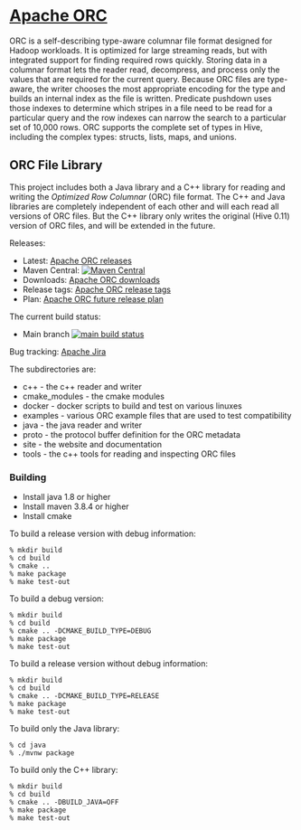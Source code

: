 # [Apache ORC](https://orc.apache.org/)

ORC is a self-describing type-aware columnar file format designed for
Hadoop workloads. It is optimized for large streaming reads, but with
integrated support for finding required rows quickly. Storing data in
a columnar format lets the reader read, decompress, and process only
the values that are required for the current query. Because ORC files
are type-aware, the writer chooses the most appropriate encoding for
the type and builds an internal index as the file is written.
Predicate pushdown uses those indexes to determine which stripes in a
file need to be read for a particular query and the row indexes can
narrow the search to a particular set of 10,000 rows. ORC supports the
complete set of types in Hive, including the complex types: structs,
lists, maps, and unions.

## ORC File Library

This project includes both a Java library and a C++ library for reading and writing the _Optimized Row Columnar_ (ORC) file format. The C++ and Java libraries are completely independent of each other and will each read all versions of ORC files. But the C++ library only writes the original (Hive 0.11) version of ORC files, and will be extended in the future.

Releases:
* Latest: <a href="http://orc.apache.org/releases">Apache ORC releases</a>
* Maven Central: <a href="http://search.maven.org/#search%7Cga%7C1%7Cg%3A%22org.apache.orc%22">![Maven Central](https://maven-badges.herokuapp.com/maven-central/org.apache.orc/orc/badge.svg)</a>
* Downloads: <a href="http://orc.apache.org/downloads">Apache ORC downloads</a>
* Release tags: <a href="https://github.com/apache/orc/releases">Apache ORC release tags</a>
* Plan: <a href="https://github.com/apache/orc/milestones">Apache ORC future release plan</a>

The current build status:
* Main branch <a href="https://github.com/apache/orc/actions/workflows/build_and_test.yml?query=branch%3Amain">
![main build status](https://github.com/apache/orc/actions/workflows/build_and_test.yml/badge.svg?branch=main)</a>

Bug tracking: <a href="http://orc.apache.org/bugs">Apache Jira</a>


The subdirectories are:
* c++ - the c++ reader and writer
* cmake_modules - the cmake modules
* docker - docker scripts to build and test on various linuxes
* examples - various ORC example files that are used to test compatibility
* java - the java reader and writer
* proto - the protocol buffer definition for the ORC metadata
* site - the website and documentation
* tools - the c++ tools for reading and inspecting ORC files

### Building

* Install java 1.8 or higher
* Install maven 3.8.4 or higher
* Install cmake

To build a release version with debug information:
```shell
% mkdir build
% cd build
% cmake ..
% make package
% make test-out

```

To build a debug version:
```shell
% mkdir build
% cd build
% cmake .. -DCMAKE_BUILD_TYPE=DEBUG
% make package
% make test-out

```

To build a release version without debug information:
```shell
% mkdir build
% cd build
% cmake .. -DCMAKE_BUILD_TYPE=RELEASE
% make package
% make test-out

```

To build only the Java library:
```shell
% cd java
% ./mvnw package

```

To build only the C++ library:
```shell
% mkdir build
% cd build
% cmake .. -DBUILD_JAVA=OFF
% make package
% make test-out

```
